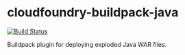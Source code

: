 cloudfoundry-buildpack-java
===========================

[![Build Status](https://travis-ci.org/cloudfoundry/cloudfoundry-buildpack-java.png)](https://travis-ci.org/cloudfoundry/cloudfoundry-buildpack-java)

Buildpack plugin for deploying exploded Java WAR files.
